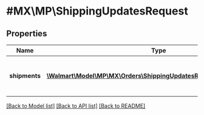 # #MX\MP\ShippingUpdatesRequest

## Properties

Name | Type | Description | Notes
------------ | ------------- | ------------- | -------------
**shipments** | [**\Walmart\Model\MP\MX\Orders\ShippingUpdatesRequestShipmentsInner[]**](ShippingUpdatesRequestShipmentsInner.md) | List of shipments associated with the order | [optional]


[[Back to Model list]](../) [[Back to API list]](../../Api/MX/MP) [[Back to README]](../../README.md)

